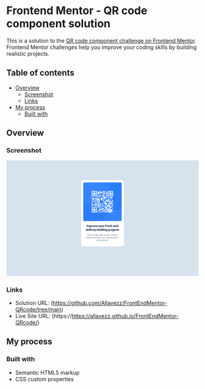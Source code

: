 # Frontend Mentor - QR code component solution

This is a solution to the [QR code component challenge on Frontend Mentor](https://www.frontendmentor.io/challenges/qr-code-component-iux_sIO_H). Frontend Mentor challenges help you improve your coding skills by building realistic projects. 

## Table of contents

- [Overview](#overview)
  - [Screenshot](#screenshot)
  - [Links](#links)
- [My process](#my-process)
  - [Built with](#built-with)

## Overview

### Screenshot

![](/solution/FireShot%20Capture%20003%20-%20Frontend%20Mentor%20-%20QR%20code%20component%20-%20127.0.0.1.png)


### Links

- Solution URL: (https://github.com/Allavezz/FrontEndMentor-QRcode/tree/main)
- Live Site URL: (https://https://allavezz.github.io/FrontEndMentor-QRcode/)

## My process

### Built with

- Semantic HTML5 markup
- CSS custom properties


